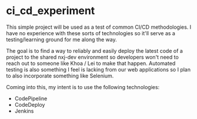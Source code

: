 # ci_cd_experiment

This simple project will be used as a test of common CI/CD methodologies. I have no experience with these sorts of technologies so it'll serve as a testing/learning ground for me along the way.

The goal is to find a way to reliably and easily deploy the latest code of a project to the shared nxj-dev environment so developers won't need to reach out to someone like Khoa / Lei to make that happen. Automated testing is also something I feel is lacking from our web applications so I plan to also incorporate something like Selenium.

Coming into this, my intent is to use the following technologies:

- CodePipeline
- CodeDeploy
- Jenkins

